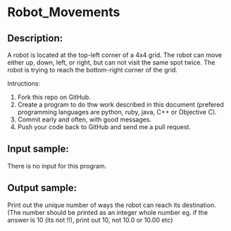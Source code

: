 Robot_Movements
===============

Description:
-----------------

A robot is located at the top-left corner of a 4x4 grid. The robot can move either up, down, left, or right, but can not visit the same spot twice. The robot is trying to reach the bottom-right corner of the grid.

Intructions:
1. Fork this repo on GitHub.
2. Create a program to do thw work described in this document (prefered programming languages are python, ruby, java, C++ or Objective C).
3. Commit early and often, with good messages.
4. Push your code back to GitHub and send me a pull request.

Input sample:
-------------------

There is no input for this program.

Output sample:
----------------

Print out the unique number of ways the robot can reach its destination. (The number should be printed as an integer whole number eg. if the answer is 10 (its not !!), print out 10, not 10.0 or 10.00 etc)

